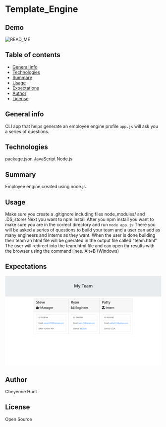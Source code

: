 # Template_Engine

## Demo
![READ_ME](image/terminal.png)
## Table of contents

- [General info](#general-info)
- [Technologies](#Technologies)
- [Summary](#Summary)
- [Usage](#Usage)
- [Expectations](#Expectations)
- [Author](#Author)
- [License](#License)

## General info

CLI app that helps generate an employee engine profile `app.js` will ask you a series of questions.

## Technologies

package.json
JavaScript
Node.js

## Summary

Employee engine created using node.js


## Usage

Make sure you create a .gitignore including files node_modules/ and .DS_store/
Next you want to npm install
After you npm install you want to make sure you are in the correct directory and run `node app.js`
There you will be asked a series of questions to build your team and a user can add as many engineers and interns as they want. 
When the user is done building their team an html file will be gnerated in the output file called "team.html"
The user will redirect into the team.html file and can open thr results with the browser using the command lines. Alt+B (Windows)

## Expectations
![READ_ME](images/TeamOutput.png)
## Author

Cheyenne Hunt

## License

Open Source